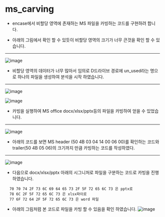 # ms_carving

- encase에서 비할당 영역에 존재하는 MS 파일을 카빙하는 코드를 구현하려 합니다.

- 아래의 그림에서 확인 할 수 있듯이 비할당 영역의 크기가 너무 큰것을 확인 할 수 있습니다.
---  
![image](https://user-images.githubusercontent.com/15623089/52808111-77a2ce80-30d0-11e9-95bc-6b9bc25d9f0a.png)

- 비할당 영역의 데이터가 너무 많아서 임의로 D드라이브 경로에 un_used라는 명으로 하나의 파일을 생성하여 분석을 시작 하였습니다.
---  
![image](https://user-images.githubusercontent.com/15623089/52808195-a456e600-30d0-11e9-8393-dfd88b033a57.png)

![image](https://user-images.githubusercontent.com/15623089/52806282-eaf61180-30cb-11e9-80c9-a16da65638eb.png)

- 카빙을 실행하여 MS office docx/xlsx/pptx등의 파일을 카빙하여 얻을 수 있었습니다.
---  
![image](https://user-images.githubusercontent.com/15623089/52808324-ebdd7200-30d0-11e9-9e23-14a567f79d39.png)
  

- 아래의 코드를 보면 MS header (50 4B 03 04 14 00 06 00)를 확인하는 코드와 trailer(50 4B 05 06)의 크기까지 만큼 카빙하는 코드를 작성하였다.
---  
![image](https://user-images.githubusercontent.com/15623089/52808434-3b23a280-30d1-11e9-9c56-93372e876da1.png)
  
- 다음으로 docx/xlsx/pptx 아래의 시그니처로 파일을 구분하는 코드로 카빙을 진행 하였습니다. 
```  
  70 70 74 2F 73 6C 69 64 65 73 2F 5F 72 65 6C 73 은 pptx로
  78 6C 2F 5F 72 65 6C 73 은 xlsx파이로
  77 6F 72 64 2F 5F 72 65 6C 73 은 word 파일
```  

- 아래의 그림처럼 본 코드로 파일을 카빙 할 수 있음을 확인 하였습니다.
![image](https://user-images.githubusercontent.com/15623089/52808744-f4827800-30d1-11e9-8623-d686304ed204.png)
